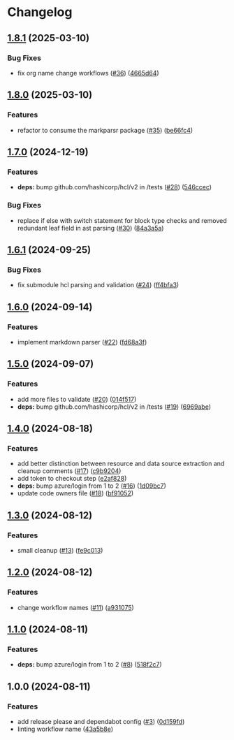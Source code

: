 # Changelog

## [1.8.1](https://github.com/azyphon/validor/compare/v1.8.0...v1.8.1) (2025-03-10)


### Bug Fixes

* fix org name change workflows ([#36](https://github.com/azyphon/validor/issues/36)) ([4665d64](https://github.com/azyphon/validor/commit/4665d641753102e6b6dcbc1e24ea9e09d11fc19a))

## [1.8.0](https://github.com/azyphon/validor/compare/v1.7.0...v1.8.0) (2025-03-10)


### Features

* refactor to consume the markparsr package ([#35](https://github.com/azyphon/validor/issues/35)) ([be66fc4](https://github.com/azyphon/validor/commit/be66fc4f4cd3f75deee9c243d87548fc40c7e0ad))

## [1.7.0](https://github.com/aztfmods/validor/compare/v1.6.1...v1.7.0) (2024-12-19)


### Features

* **deps:** bump github.com/hashicorp/hcl/v2 in /tests ([#28](https://github.com/aztfmods/validor/issues/28)) ([546ccec](https://github.com/aztfmods/validor/commit/546ccecc2ddd74062890d1c7dbb3247b0ad2cb98))

### Bug Fixes

* replace if else with switch statement for block type checks and removed redundant leaf field in ast parsing ([#30](https://github.com/aztfmods/validor/issues/30)) ([84a3a5a](https://github.com/aztfmods/validor/commit/84a3a5ae50f1766af4fbb17a97c3030ce2950748))

## [1.6.1](https://github.com/aztfmods/validor/compare/v1.6.0...v1.6.1) (2024-09-25)


### Bug Fixes

* fix submodule hcl parsing and validation ([#24](https://github.com/aztfmods/validor/issues/24)) ([ff4bfa3](https://github.com/aztfmods/validor/commit/ff4bfa38e36e6534e07d79fa73626a61da9b0698))

## [1.6.0](https://github.com/aztfmods/validor/compare/v1.5.0...v1.6.0) (2024-09-14)


### Features

* implement markdown parser ([#22](https://github.com/aztfmods/validor/issues/22)) ([fd68a3f](https://github.com/aztfmods/validor/commit/fd68a3ff0768cbd51a8af1172bd5a3a98983fe4e))

## [1.5.0](https://github.com/aztfmods/validor/compare/v1.4.0...v1.5.0) (2024-09-07)


### Features

* add more files to validate ([#20](https://github.com/aztfmods/validor/issues/20)) ([014f517](https://github.com/aztfmods/validor/commit/014f5176f6ef249ece83eea6ec6e9f6050353ca9))
* **deps:** bump github.com/hashicorp/hcl/v2 in /tests ([#19](https://github.com/aztfmods/validor/issues/19)) ([6969abe](https://github.com/aztfmods/validor/commit/6969abe9cef882406c7f57221ed3daddae055877))

## [1.4.0](https://github.com/aztfmods/validor/compare/v1.3.0...v1.4.0) (2024-08-18)


### Features

* add better distinction between resource and data source extraction and cleanup comments ([#17](https://github.com/aztfmods/validor/issues/17)) ([c9b9204](https://github.com/aztfmods/validor/commit/c9b920467de2552ceb892fc113fa21c9eeb2e40f))
* add token to checkout step ([e2af828](https://github.com/aztfmods/validor/commit/e2af828400f93e866b617013efb1ac4910126713))
* **deps:** bump azure/login from 1 to 2 ([#16](https://github.com/aztfmods/validor/issues/16)) ([1d09bc7](https://github.com/aztfmods/validor/commit/1d09bc7a873f7ee0ad9e0583e35cdba732fd185e))
* update code owners file ([#18](https://github.com/aztfmods/validor/issues/18)) ([bf91052](https://github.com/aztfmods/validor/commit/bf910527b9af9f682ee3198386c653776a6bb87e))

## [1.3.0](https://github.com/aztfmods/validor/compare/v1.2.0...v1.3.0) (2024-08-12)


### Features

* small cleanup ([#13](https://github.com/aztfmods/validor/issues/13)) ([fe9c013](https://github.com/aztfmods/validor/commit/fe9c01377c1cd5a10e90ba8a03a7a5890ef40f91))

## [1.2.0](https://github.com/aztfmods/validor/compare/v1.1.0...v1.2.0) (2024-08-12)


### Features

* change workflow names ([#11](https://github.com/aztfmods/validor/issues/11)) ([a931075](https://github.com/aztfmods/validor/commit/a931075f725bef4f6b868902e9172212a35be5d2))

## [1.1.0](https://github.com/aztfmods/validor/compare/v1.0.0...v1.1.0) (2024-08-11)


### Features

* **deps:** bump azure/login from 1 to 2 ([#8](https://github.com/aztfmods/validor/issues/8)) ([518f2c7](https://github.com/aztfmods/validor/commit/518f2c73e215a86e26394858be817202cecfc7ea))

## 1.0.0 (2024-08-11)


### Features

* add release please and dependabot config ([#3](https://github.com/aztfmods/validor/issues/3)) ([0d159fd](https://github.com/aztfmods/validor/commit/0d159fd4ca13fbde8c2990ba3090e8d2fd2617ad))
* linting workflow name ([43a5b8e](https://github.com/aztfmods/validor/commit/43a5b8e5d28c2a0719501eea67c0835bc8b70195))
